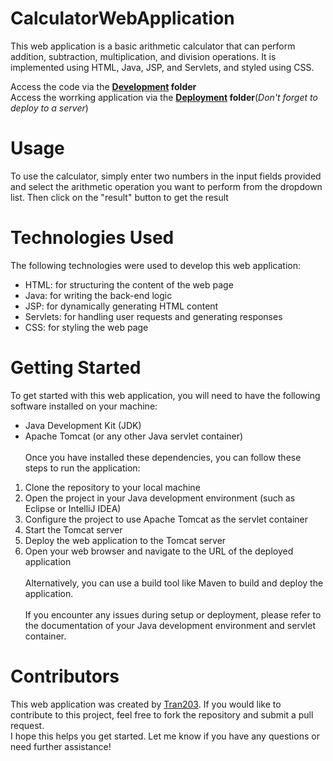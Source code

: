 # CalculatorWebApplication
This web application is a basic arithmetic calculator that can perform addition, subtraction, multiplication, and division operations. It is implemented using HTML, Java, JSP, and Servlets, and styled using CSS.

Access the code via the <b><a href="https://github.com/Tran203/CalculatorWebApplication/tree/main/Development">Development<a> folder</b>
<br>
 Access the worrking application via the <b><a href="https://github.com/Tran203/CalculatorWebApplication/tree/main/Deployment">Deployment<a> folder</b>(*Don't forget to deploy to a server*)
 
 # Usage
To use the calculator, simply enter two numbers in the input fields provided and select the arithmetic operation you want to perform from the dropdown list. Then click on the "result" button to get the result
 
 # Technologies Used
 The following technologies were used to develop this web application:

- HTML: for structuring the content of the web page
- Java: for writing the back-end logic
- JSP: for dynamically generating HTML content
- Servlets: for handling user requests and generating responses
- CSS: for styling the web page
 
 # Getting Started
To get started with this web application, you will need to have the following software installed on your machine:

- Java Development Kit (JDK)
- Apache Tomcat (or any other Java servlet container)<br><br>
Once you have installed these dependencies, you can follow these steps to run the application:

1. Clone the repository to your local machine
2. Open the project in your Java development environment (such as Eclipse or IntelliJ IDEA)
3. Configure the project to use Apache Tomcat as the servlet container
4. Start the Tomcat server
5. Deploy the web application to the Tomcat server
6. Open your web browser and navigate to the URL of the deployed application
 <br><br>
Alternatively, you can use a build tool like Maven to build and deploy the application.
<br><br>
If you encounter any issues during setup or deployment, please refer to the documentation of your Java development environment and servlet container.
 
 # Contributors
 This web application was created by <a href="https://github.com/Tran203">Tran203<a>. If you would like to contribute to this project, feel free to fork the repository and submit a pull request.
<br>
I hope this helps you get started. Let me know if you have any questions or need further assistance!

